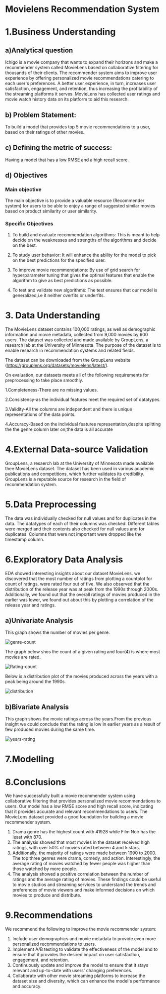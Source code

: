 # Movielens Recommendation System

# 1.Business Understanding
## a)Analytical question
Ichigo is a movie company that wants to expand their horizons and make a recommender system called MovieLens based on collaborative filtering for thousands of their clients. The recommender system aims to improve user experience by offering personalized movie recommendations catering to each user's preferences. A better user experience, in turn, increases user satisfaction, engagement, and retention, thus increasing the profitability of the streaming platforms it serves. MovieLens has collected user ratings and movie watch history data on its platform to aid this research.

## b) Problem Statement: 
To build a model that provides top 5 movie recommendations to a user, based on their ratings of other movies.

## c) Defining the metric of success:
Having a model that has a low RMSE and a high recall score.
## d) Objectives
### Main objective
The main objective is to provide a valuable resource (Recommender system) for users to be able to enjoy a range of suggested similar movies based on product similarity or user similarity.

### Specific Objectives

1. To build and evaluate recommendation algorithms: This is meant to help  decide on the weaknesses and strengths of the algorithms and decide on the best.

2. To study user behavior: It will enhance the ability for the model to pick on the best predictions for the specified user.

3. To improve movie recommendations: By use of grid search for hyperparameter tuning that gives the optimal features that enable the algorithm to give as best predictions as possible.

4.  To test and validate new algorithms: The test ensures that our model is generalized,i.e it neither overfits or underfits.



# 3. Data Understanding
The MovieLens dataset contains 100,000 ratings, as well as demographic information and movie metadata, collected from 9,000 movies by 600 users. The dataset was collected and made available by GroupLens, a research lab at the University of Minnesota. The purpose of the dataset is to enable research in recommendation systems and related fields.

The dataset can be downloaded from the GroupLens website (https://grouplens.org/datasets/movielens/latest/).

On evaluation, our datasets meets all of the following requirements for preprocessing to take place smoothly.

1.Completeness-There are no missing values.

2.Consistency-as the individual features meet the required set of datatypes.

3.Validity-All the columns are independent and there is unique representations of the data points.

4.Accuracy-Based on the individual features representation,despite splitting the the genre column later on,the data is all accurate

# 4.External Data-source Validation
GroupLens, a resaerch lab at the University of Minnesota made available thee MovieLens dataset. The dataset has been used in various academic publications and competitions, which further validates its credibility. GroupLens is a reputable source for research in the field of recommendation system.    

# 5.Data Preprocessing
The data was individually checked for null values and for duplicates in the data. The datatypes of each of their columns was checked. Different tables were merged and their contents also checked for null values and for duplicates. Columns that were not important were dropped like the timestamp column. 

# 6.Exploratory Data Analysis
EDA showed interesting insights about our dataset MovieLens. we discovered that the most number of ratings from plotting a countplot for count of ratings, were rated four out of five. We also observed that the distribution of the release year was at peak from the 1990s through 2000s. Additionally, we found out that the overall ratings of movies produced in the earlier was lower, we found out about this by plotting a correlation of the release year and ratings.
## a)Univariate Analysis
This graph shows the number of movies per genre.

![genre-count](Images/genre-count.png)

The graph below shos the count of a given rating and four(4) is where most movies are rated.

![Rating-count](Images/Rating-count.png)

Below is a distribution plot of the movies produced across the years with a peak being around the 1990s.

![distribution](Images/distribution.png)

## b)Bivariate Analysis
This graph shows the movie ratings across the years.From the previous insight we could conclude that the rating is low in earlier years as a result of few produced movies during the same time.

![years-rating](Images/years-rating.png)

# 7.Modelling

# 8.Conclusions
We have successfully built a movie recommender system using collaborative filtering that provides personalized movie recommendations to users. Our model has a low RMSE score and high recall score, indicating that it provides accurate and relevant recommendations to users. The MovieLens dataset provided a good foundation for building a movie recommender system.
1. Drama genre has the highest count with 41928 while Film Noir has the least with 870.
2. The analysis showed that most movies in the dataset received high ratings, with over 50% of movies rated between 4 and 5 stars.
3. Additionally, the majority of ratings were made between 1990 to 2000. The top three genres were drama, comedy, and action. Interestingly, the average rating of    movies watched by fewer people was higher than those watched by more people.
4. The analysis showed a positive correlation between the number of ratings and the average rating of movies. These findings could be useful to movie studios and streaming services to understand the trends and preferences of movie viewers and make informed decisions on which movies to produce and distribute.

# 9.Recommendations
We recommend the following to improve the movie recommender system:
1.	Include user demographics and movie metadata to provide even more personalized recommendations to users.
2.	Implement A/B testing to validate the effectiveness of the model and to ensure that it provides the desired impact on user satisfaction, engagement, and retention.
3.	Continuously update and improve the model to ensure that it stays relevant and up-to-date with users' changing preferences.
4.	Collaborate with other movie streaming platforms to increase the dataset size and diversity, which can enhance the model's performance and accuracy.
